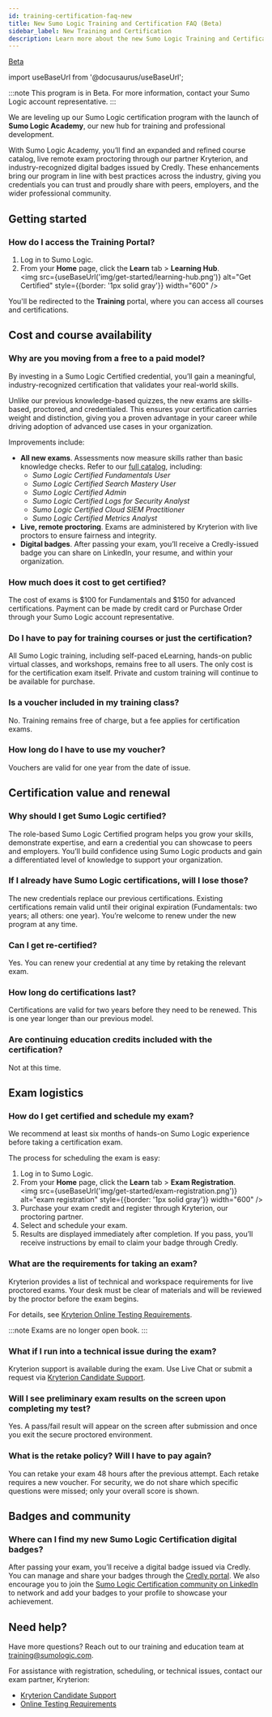 ```yaml
---
id: training-certification-faq-new
title: New Sumo Logic Training and Certification FAQ (Beta)
sidebar_label: New Training and Certification
description: Learn more about the new Sumo Logic Training and Certification Program.
---
```


<head>
 <meta name="robots" content="noindex" />
</head>

<p><a href="/docs/beta"><span className="beta">Beta</span></a></p>

import useBaseUrl from '@docusaurus/useBaseUrl';

:::note
This program is in Beta. For more information, contact your Sumo Logic account representative.
:::

We are leveling up our Sumo Logic certification program with the launch of **Sumo Logic Academy**, our new hub for training and professional development.  

With Sumo Logic Academy, you’ll find an expanded and refined course catalog, live remote exam proctoring through our partner Kryterion, and industry-recognized digital badges issued by Credly. These enhancements bring our program in line with best practices across the industry, giving you credentials you can trust and proudly share with peers, employers, and the wider professional community.

## Getting started

### How do I access the Training Portal?

1. Log in to Sumo Logic.
1. From your **Home** page, click the **Learn** tab > **Learning Hub**.<br/><img src={useBaseUrl('img/get-started/learning-hub.png')} alt="Get Certified" style={{border: '1px solid gray'}} width="600" />

You'll be redirected to the **Training** portal, where you can access all courses and certifications.

## Cost and course availability

### Why are you moving from a free to a paid model?

By investing in a Sumo Logic Certified credential, you’ll gain a meaningful, industry-recognized certification that validates your real-world skills.  

Unlike our previous knowledge-based quizzes, the new exams are skills-based, proctored, and credentialed. This ensures your certification carries weight and distinction, giving you a proven advantage in your career while driving adoption of advanced use cases in your organization.

Improvements include:

* **All new exams**. Assessments now measure skills rather than basic knowledge checks. Refer to our [full catalog](https://www.sumologic.com/learn/training/), including:
   * *Sumo Logic Certified Fundamentals User*
   * *Sumo Logic Certified Search Mastery User*
   * *Sumo Logic Certified Admin*
   * *Sumo Logic Certified Logs for Security Analyst*
   * *Sumo Logic Certified Cloud SIEM Practitioner*
   * *Sumo Logic Certified Metrics Analyst*
* **Live, remote proctoring**. Exams are administered by Kryterion with live proctors to ensure fairness and integrity.
* **Digital badges**. After passing your exam, you’ll receive a Credly-issued badge you can share on LinkedIn, your resume, and within your organization.

### How much does it cost to get certified?

The cost of exams is $100 for Fundamentals and $150 for advanced certifications. Payment can be made by credit card or Purchase Order through your Sumo Logic account representative.

### Do I have to pay for training courses or just the certification?

All Sumo Logic training, including self-paced eLearning, hands-on public virtual classes, and workshops, remains free to all users. The only cost is for the certification exam itself. Private and custom training will continue to be available for purchase.

### Is a voucher included in my training class?

No. Training remains free of charge, but a fee applies for certification exams.

### How long do I have to use my voucher?

Vouchers are valid for one year from the date of issue.

## Certification value and renewal

### Why should I get Sumo Logic certified?

The role-based Sumo Logic Certified program helps you grow your skills, demonstrate expertise, and earn a credential you can showcase to peers and employers. You’ll build confidence using Sumo Logic products and gain a differentiated level of knowledge to support your organization.

### If I already have Sumo Logic certifications, will I lose those?

The new credentials replace our previous certifications. Existing certifications remain valid until their original expiration (Fundamentals: two years; all others: one year). You’re welcome to renew under the new program at any time.

### Can I get re-certified?

Yes. You can renew your credential at any time by retaking the relevant exam.

### How long do certifications last?

Certifications are valid for two years before they need to be renewed. This is one year longer than our previous model.

### Are continuing education credits included with the certification?

Not at this time.


## Exam logistics

### How do I get certified and schedule my exam?

We recommend at least six months of hands-on Sumo Logic experience before taking a certification exam.

<!--
Please see the following short video that walks through the workflow to register, pay, schedule and prepare for a proctored exam.
-->

The process for scheduling the exam is easy:
1. Log in to Sumo Logic.
1. From your **Home** page, click the **Learn** tab > **Exam Registration**.<br/><img src={useBaseUrl('img/get-started/exam-registration.png')} alt="exam registration" style={{border: '1px solid gray'}} width="600" />
1. Purchase your exam credit and register through Kryterion, our proctoring partner.
1. Select and schedule your exam.
1. Results are displayed immediately after completion. If you pass, you’ll receive instructions by email to claim your badge through Credly.


### What are the requirements for taking an exam?

Kryterion provides a list of technical and workspace requirements for live proctored exams. Your desk must be clear of materials and will be reviewed by the proctor before the exam begins.

For details, see [Kryterion Online Testing Requirements](https://kryterion.my.site.com/support/s/article/Online-Testing-Requirements?language=en_US).

:::note
Exams are no longer open book.
:::

### What if I run into a technical issue during the exam?

Kryterion support is available during the exam. Use Live Chat or submit a request via [Kryterion Candidate Support](https://kryterion.force.com/support/s/contactsupport?language=en_US).

### Will I see preliminary exam results on the screen upon completing my test?

Yes. A pass/fail result will appear on the screen after submission and once you exit the secure proctored environment.

### What is the retake policy? Will I have to pay again?

You can retake your exam 48 hours after the previous attempt. Each retake requires a new voucher. For security, we do not share which specific questions were missed; only your overall score is shown.

## Badges and community

### Where can I find my new Sumo Logic Certification digital badges?

After passing your exam, you’ll receive a digital badge issued via Credly. You can manage and share your badges through the [Credly portal](https://info.credly.com/). We also encourage you to join the [Sumo Logic Certification community on LinkedIn](https://www.linkedin.com/groups/13542036/) to network and add your badges to your profile to showcase your achievement.

## Need help?

Have more questions? Reach out to our training and education team at [training@sumologic.com](mailto:training@sumologic.com).  

<!--
See also the following resources:
* Website
* Course catalog
* Training docs site
-->

For assistance with registration, scheduling, or technical issues, contact our exam partner, Kryterion:
* [Kryterion Candidate Support](https://kryterion.force.com/support/s/contactsupport?language=en_US)
* [Online Testing Requirements](https://kryterion.my.site.com/support/s/article/Online-Testing-Requirements?language=en_US)
